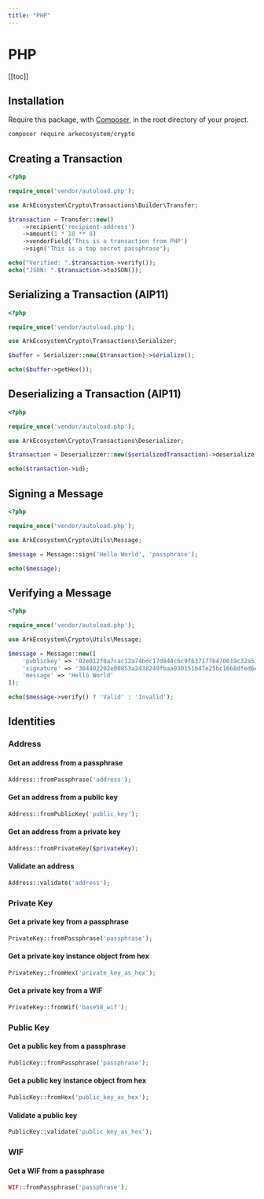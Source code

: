 ```yaml
---
title: "PHP"
---
```


# PHP

[[toc]]

## Installation

Require this package, with [Composer](https://getcomposer.org/), in the root directory of your project.

```bash
composer require arkecosystem/crypto
```

## Creating a Transaction

```php
<?php

require_once('vendor/autoload.php');

use ArkEcosystem\Crypto\Transactions\Builder\Transfer;

$transaction = Transfer::new()
    ->recipient('recipient-address')
    ->amount(1 * 10 ** 8)
    ->vendorField('This is a transaction from PHP')
    ->sign('This is a top secret passphrase');

echo("Verified: ".$transaction->verify());
echo("JSON: ".$transaction->toJSON());
```

## Serializing a Transaction (AIP11)

```php
<?php

require_once('vendor/autoload.php');

use ArkEcosystem\Crypto\Transactions\Serializer;

$buffer = Serializer::new($transaction)->serialize();

echo($buffer->getHex());
```

## Deserializing a Transaction (AIP11)

```php
<?php

require_once('vendor/autoload.php');

use ArkEcosystem\Crypto\Transactions\Deserializer;

$transaction = Deserializzer::new($serializedTransaction)->deserialize();

echo($transaction->id);
```

## Signing a Message

```php
<?php

require_once('vendor/autoload.php');

use ArkEcosystem\Crypto\Utils\Message;

$message = Message::sign('Hello World', 'passphrase');

echo($message);
```

## Verifying a Message

```php
<?php

require_once('vendor/autoload.php');

use ArkEcosystem\Crypto\Utils\Message;

$message = Message::new([
    'publickey' => '02e012f0a7cac12a74bdc17d844cbc9f637177b470019c32a53cef94c7a56e2ea9',
    'signature' => '304402202e00853a2438249fbaa030151b47e25bc1668dfed6eb7bc159fb347e50e7a87e0220472dcef61c89904fd05e2069cedf89ccbf644fe8d741a0b78aa3933056ca0802',
    'message' => 'Hello World'
]);

echo($message->verify() ? 'Valid' : 'Invalid');
```

## Identities

### Address

#### Get an address from a passphrase
```php
Address::fromPassphrase('address');
```

#### Get an address from a public key
```php
Address::fromPublicKey('public_key');
```

#### Get an address from a private key
```php
Address::fromPrivateKey($privateKey);
```

#### Validate an address
```php
Address::validate('address');
```

### Private Key

#### Get a private key from a passphrase
```php
PrivateKey::fromPassphrase('passphrase');
```

#### Get a private key instance object from hex
```php
PrivateKey::fromHex('private_key_as_hex');
```

#### Get a private key from a WIF
```php
PrivateKey::fromWif('base58_wif');
```

### Public Key

#### Get a public key from a passphrase
```php
PublicKey::fromPassphrase('passphrase');
```

#### Get a public key instance object from hex
```php
PublicKey::fromHex('public_key_as_hex');
```

#### Validate a public key
```php
PublicKey::validate('public_key_as_hex');
```

### WIF

#### Get a WIF from a passphrase
```php
WIF::fromPassphrase('passphrase');
```
